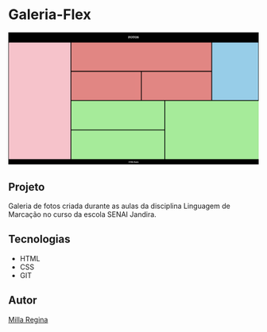 # Galeria-Flex

![](review.png)

## Projeto

Galeria de fotos criada durante as aulas da disciplina Linguagem de Marcação no curso da escola SENAI Jandira.

## Tecnologias

* HTML
* CSS
* GIT

## Autor
[Milla Regina](https://www.linkedin.com/in/MillaRegina)